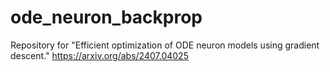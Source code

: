 # ode_neuron_backprop
Repository for "Efficient optimization of ODE neuron models using gradient descent." https://arxiv.org/abs/2407.04025
